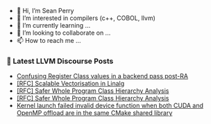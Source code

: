 - 👋 Hi, I’m Sean Perry
- 👀 I’m interested in compilers (c++, COBOL, llvm)
- 🌱 I’m currently learning ...
- 💞️ I’m looking to collaborate on ...
- 📫 How to reach me ...

<!---
s66perry/s66perry is a ✨ special ✨ repository because its `README.md` (this file) appears on your GitHub profile.
You can click the Preview link to take a look at your changes.
--->
### 📕 Latest LLVM Discourse Posts

<!-- DISCOURSE-LLVM:START -->
- [Confusing Register Class values in a backend pass post-RA](https://discourse.llvm.org/t/confusing-register-class-values-in-a-backend-pass-post-ra/71246#post_3)
- [[RFC] Scalable Vectorisation in Linalg](https://discourse.llvm.org/t/rfc-scalable-vectorisation-in-linalg/70419#post_12)
- [[RFC] Safer Whole Program Class Hierarchy Analysis](https://discourse.llvm.org/t/rfc-safer-whole-program-class-hierarchy-analysis/65144#post_16)
- [[RFC] Safer Whole Program Class Hierarchy Analysis](https://discourse.llvm.org/t/rfc-safer-whole-program-class-hierarchy-analysis/65144#post_15)
- [Kernel launch failed invalid device function when both CUDA and OpenMP offload are in the same CMake shared library](https://discourse.llvm.org/t/kernel-launch-failed-invalid-device-function-when-both-cuda-and-openmp-offload-are-in-the-same-cmake-shared-library/71255#post_3)
<!-- DISCOURSE-LLVM:END -->
